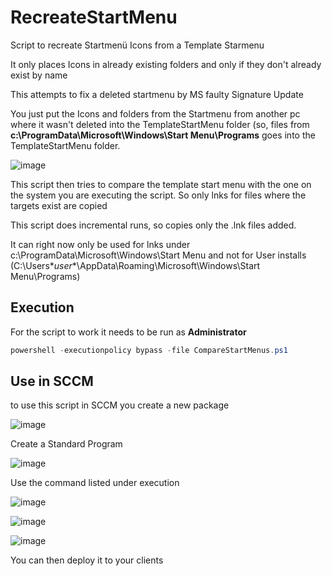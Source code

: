 # RecreateStartMenu
Script to recreate Startmenü Icons from a Template Starmenu

It only places Icons in already existing folders and only if they don't already exist by name

This attempts to fix a deleted startmenu by MS faulty Signature Update

You just put the Icons and folders from the Startmenu from another pc where it wasn't deleted into the TemplateStartMenu folder (so, files from **c:\ProgramData\Microsoft\Windows\Start Menu\Programs** goes into the TemplateStartMenu folder.

![image](https://user-images.githubusercontent.com/42605554/212378641-d3905bb2-4164-4599-a8ab-7b1f8e928e9f.png)

This script then tries to compare the template start menu with the one on the system you are executing the script.
So only lnks for files where the targets exist are copied

This script does incremental runs, so copies only the .lnk files added.

It can right now only be used for lnks under c:\ProgramData\Microsoft\Windows\Start Menu and not for User installs (C:\Users\**user**\AppData\Roaming\Microsoft\Windows\Start Menu\Programs)

## Execution
For the script to work it needs to be run as **Administrator**

```powershell
powershell -executionpolicy bypass -file CompareStartMenus.ps1
```

## Use in SCCM
to use this script in SCCM you create a new package

![image](https://user-images.githubusercontent.com/42605554/212377873-b944b526-4e55-4631-9f17-03ae818fee9e.png)

Create a Standard Program

![image](https://user-images.githubusercontent.com/42605554/212377918-2500b987-7eea-4f07-9cb1-5dd0313510b4.png)

Use the command listed under execution 

![image](https://user-images.githubusercontent.com/42605554/212378077-0ef29ed1-a37b-45d1-8d4f-d1bf3f7574cf.png)

![image](https://user-images.githubusercontent.com/42605554/212378182-426d5287-1f36-4a70-bd0f-52fa182df46d.png)

![image](https://user-images.githubusercontent.com/42605554/212378221-3f56c9d3-0ea3-4ebf-8c87-29aafbfdbae5.png)

You can then deploy it to your clients
